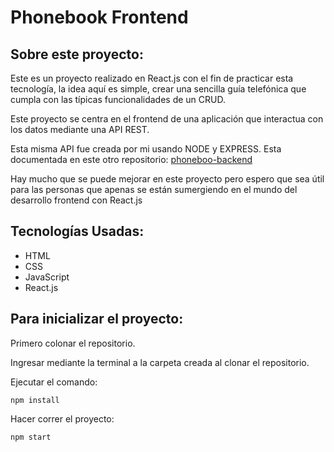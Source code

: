 # Phonebook Frontend

## Sobre este proyecto:

Este es un proyecto realizado en React.js con el fin de practicar esta tecnología, la idea aquí es simple, crear una sencilla guía telefónica que cumpla con las típicas funcionalidades de un CRUD.

Este proyecto se centra en el frontend de una aplicación que interactua con los datos mediante una API REST.

Esta misma API fue creada por mi usando NODE y EXPRESS. Esta documentada en este otro repositorio: [phoneboo-backend](https://github.com/gregoryvicent/phonebook-backend)

Hay mucho que se puede mejorar en este proyecto pero espero que sea útil para las personas que apenas se están sumergiendo en el mundo del desarrollo frontend con React.js

## Tecnologías Usadas:

- HTML
- CSS
- JavaScript
- React.js

## Para inicializar el proyecto:

Primero colonar el repositorio.

Ingresar mediante la terminal a la carpeta creada al clonar el repositorio.

Ejecutar el comando:

```
npm install
```

Hacer correr el proyecto:

```
npm start
```
